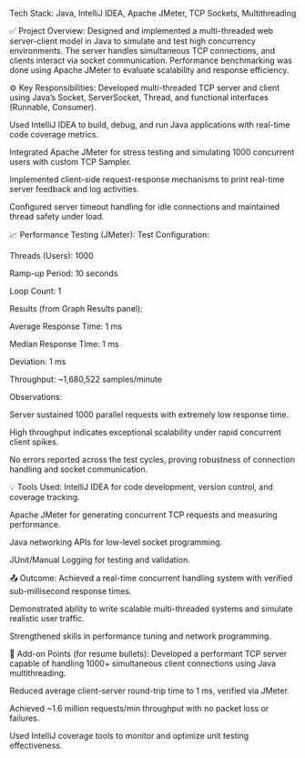 Tech Stack:
Java, IntelliJ IDEA, Apache JMeter, TCP Sockets, Multithreading

✅ Project Overview:
Designed and implemented a multi-threaded web server-client model in Java to simulate and test high concurrency environments. The server handles simultaneous TCP connections, and clients interact via socket communication. Performance benchmarking was done using Apache JMeter to evaluate scalability and response efficiency.

⚙ Key Responsibilities:
Developed multi-threaded TCP server and client using Java’s Socket, ServerSocket, Thread, and functional interfaces (Runnable, Consumer).

Used IntelliJ IDEA to build, debug, and run Java applications with real-time code coverage metrics.

Integrated Apache JMeter for stress testing and simulating 1000 concurrent users with custom TCP Sampler.

Implemented client-side request-response mechanisms to print real-time server feedback and log activities.

Configured server timeout handling for idle connections and maintained thread safety under load.

📈 Performance Testing (JMeter):
Test Configuration:

Threads (Users): 1000

Ramp-up Period: 10 seconds

Loop Count: 1

Results (from Graph Results panel):

Average Response Time: 1 ms

Median Response Time: 1 ms

Deviation: 1 ms

Throughput: ~1,680,522 samples/minute

Observations:

Server sustained 1000 parallel requests with extremely low response time.

High throughput indicates exceptional scalability under rapid concurrent client spikes.

No errors reported across the test cycles, proving robustness of connection handling and socket communication.

💡 Tools Used:
IntelliJ IDEA for code development, version control, and coverage tracking.

Apache JMeter for generating concurrent TCP requests and measuring performance.

Java networking APIs for low-level socket programming.

JUnit/Manual Logging for testing and validation.

📤 Outcome:
Achieved a real-time concurrent handling system with verified sub-millisecond response times.

Demonstrated ability to write scalable multi-threaded systems and simulate realistic user traffic.

Strengthened skills in performance tuning and network programming.

📎 Add-on Points (for resume bullets):
Developed a performant TCP server capable of handling 1000+ simultaneous client connections using Java multithreading.

Reduced average client-server round-trip time to 1 ms, verified via JMeter.

Achieved ~1.6 million requests/min throughput with no packet loss or failures.

Used IntelliJ coverage tools to monitor and optimize unit testing effectiveness.
